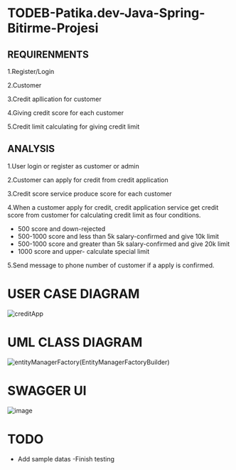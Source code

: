 # TODEB-Patika.dev-Java-Spring-Bitirme-Projesi

## REQUIRENMENTS

1.Register/Login

2.Customer

3.Credit apllication for customer

4.Giving credit score for each customer

5.Credit limit calculating for giving credit limit


## ANALYSIS

1.User login or register as customer or admin

2.Customer can apply for credit from credit application 

3.Credit score service produce score for each customer

4.When a customer apply for credit, credit application service get credit score from customer for calculating credit limit as four conditions.

- 500 score and down-rejected
- 500-1000 score and less than 5k salary-confirmed and give 10k limit
- 500-1000 score and greater than 5k salary-confirmed and give 20k limit
- 1000 score and upper- calculate special limit

5.Send message to phone number of customer if a apply is confirmed.


# USER CASE DIAGRAM


![creditApp](https://user-images.githubusercontent.com/82233346/184532300-0522f807-8fcd-4f1a-956d-372d18ba9a76.png)


# UML CLASS DIAGRAM


![entityManagerFactory(EntityManagerFactoryBuilder)](https://user-images.githubusercontent.com/82233346/184551807-f9f3dbde-532f-406c-8200-1b7bc6081d37.png)


# SWAGGER UI

![image](https://user-images.githubusercontent.com/82233346/184567496-7110d540-1ae8-4273-b458-32412de6b447.png)

# TODO

- Add sample datas
-Finish testing
